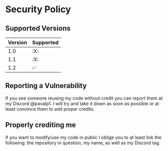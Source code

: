 # Security Policy

## Supported Versions

| Version | Supported          |
| ------- | ------------------ |
| 1.0     | :X: |
| 1.1     | :X: |
| 1.2     | :white_check_mark: |
## Reporting a Vulnerability

If you see someone reusing my code without credit you can report them at my Discord @pavalp1. 
I will try and take it down as soon as possible or at least convince them to add proper credits.

## Properly crediting me

If you want to modify/use my code in public I oblige you to at least link the following:
the repository in question, my name, as well as my Discord tag.
